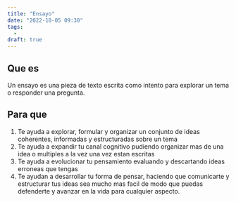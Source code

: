 ```yaml
---
title: "Ensayo"
date: "2022-10-05 09:30"
tags: 
  - 
draft: true
---
```

## Que es
Un ensayo es una pieza de texto escrita como intento para explorar un tema o responder una pregunta.

## Para que
1. Te ayuda a explorar, formular y organizar un conjunto de ideas coherentes, informadas y estructuradas sobre un tema
2. Te ayuda a expandir tu canal cognitivo pudiendo organizar mas de una idea o multiples a la vez una vez estan escritas
3. Te ayuda a evolucionar tu pensamiento evaluando y descartando ideas erroneas que tengas
4. Te ayudan a desarrollar tu forma de pensar, haciendo que comunicarte y estructurar tus ideas sea mucho mas facil de modo que puedas defenderte y avanzar en la vida para cualquier aspecto.